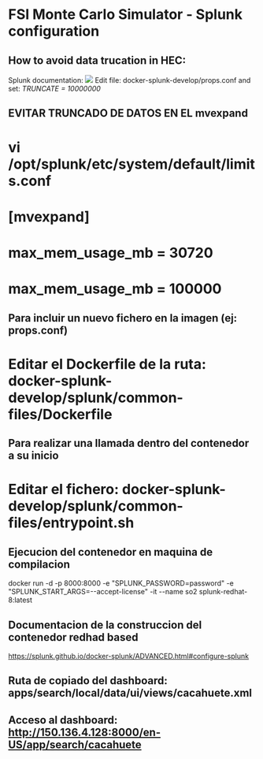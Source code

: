 # FSI Monte Carlo Simulator - Splunk configuration

## How to avoid data trucation in HEC:
Splunk documentation: ![](https://community.splunk.com/t5/Getting-Data-In/http-event-collector-truncates-event-to-10-000-characters/m-p/509378)
Edit file: docker-splunk-develop/props.conf and set: *TRUNCATE = 10000000*

## EVITAR TRUNCADO DE DATOS EN EL mvexpand
# vi /opt/splunk/etc/system/default/limits.conf
# [mvexpand]
# max_mem_usage_mb = 30720
# max_mem_usage_mb = 100000

## Para incluir un nuevo fichero en la imagen (ej: props.conf)
# Editar el Dockerfile de la ruta: docker-splunk-develop/splunk/common-files/Dockerfile

## Para realizar una llamada dentro del contenedor a su inicio
# Editar el fichero: docker-splunk-develop/splunk/common-files/entrypoint.sh

## Ejecucion del contenedor en maquina de compilacion
docker run -d -p 8000:8000 -e "SPLUNK_PASSWORD=password" -e "SPLUNK_START_ARGS=--accept-license" -it --name so2 splunk-redhat-8:latest

## Documentacion de la construccion del contenedor redhad based
https://splunk.github.io/docker-splunk/ADVANCED.html#configure-splunk

## Ruta de copiado del dashboard: apps/search/local/data/ui/views/cacahuete.xml
## Acceso al dashboard: http://150.136.4.128:8000/en-US/app/search/cacahuete